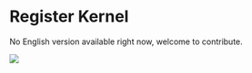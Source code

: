 # Register Kernel

No English version available right now, welcome to contribute.

<a href="https://gitee.com/mindspore/docs/blob/r1.5/docs/lite/docs/source_en/use/register_kernel.md" target="_blank"><img src="https://gitee.com/mindspore/docs/raw/r1.5/resource/_static/logo_source_en.png"></a>